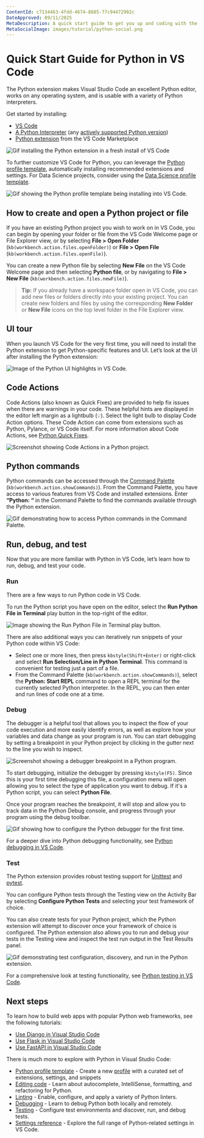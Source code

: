 ```yaml
---
ContentId: c7134463-4fdd-4674-8685-77c94472902c
DateApproved: 09/11/2025
MetaDescription: A quick start guide to get you up and coding with the Python extension in Visual Studio Code.
MetaSocialImage: images/tutorial/python-social.png
---
```

# Quick Start Guide for Python in VS Code

The Python extension makes Visual Studio Code an excellent Python editor, works on any operating system, and is usable with a variety of Python interpreters.

Get started by installing:

- [VS Code](https://code.visualstudio.com/)
- [A Python Interpreter](/docs/python/python-tutorial.md#_install-a-python-interpreter) (any [actively supported Python version](https://devguide.python.org/versions/))
- [Python extension](https://marketplace.visualstudio.com/items?itemName=ms-python.python) from the VS Code Marketplace

![Gif installing the Python extension in a fresh install of VS Code](images/quick-start/qs-python-ext-install.gif)

To further customize VS Code for Python, you can leverage the [Python profile template](/docs/configure/profiles.md#python-profile-template), automatically installing recommended extensions and settings. For Data Science projects, consider using the [Data Science profile template](/docs/configure/profiles.md#data-science-profile-template).

![Gif showing the Python profile template being installing into VS Code.](images/quick-start/python-profile-create.gif)

## How to create and open a Python project or file

If you have an existing Python project you wish to work on in VS Code, you can begin by opening your folder or file from the VS Code Welcome page or File Explorer view, or by selecting **File > Open Folder** (`kb(workbench.action.files.openFolder)`) or **File > Open File** (`kb(workbench.action.files.openFile)`).

You can create a new Python file by selecting **New File** on the VS Code Welcome page and then selecting **Python file**, or by navigating to **File > New File** (`kb(workbench.action.files.newFile)`).

> **Tip:** If you already have a workspace folder open in VS Code, you can add new files or folders directly into your existing project. You can create new folders and files by using the corresponding **New Folder** or **New File** icons on the top level folder in the File Explorer view.

## UI tour

When you launch VS Code for the very first time, you will need to install the Python extension to get Python-specific features and UI. Let’s look at the UI after installing the Python extension:

![Image of the Python UI highlights in VS Code.](images/quick-start/ui-tour.png)

## Code Actions

Code Actions (also known as Quick Fixes) are provided to help fix issues when there are warnings in your code. These helpful hints are displayed in the editor left margin as a lightbulb (💡). Select the light bulb to display Code Action options. These Code Action can come from extensions such as Python, Pylance, or VS Code itself. For more information about Code Actions, see [Python Quick Fixes](/docs/python/editing.md#quick-fixes).

![Screenshot showing Code Actions in a Python project.](images/editing/quickFix.png)

## Python commands

Python commands can be accessed through the [Command Palette](/docs/getstarted/userinterface.md#command-palette) (`kb(workbench.action.showCommands)`). From the Command Palette, you have access to various features from VS Code and installed extensions. Enter **“Python: “** in the Command Palette to find the commands available through the Python extension.

![Gif demonstrating how to access Python commands in the Command Palette.](images/quick-start/cmd-plt-v2.gif)

## Run, debug, and test

Now that you are more familiar with Python in VS Code, let’s learn how to run, debug, and test your code.

### Run

There are a few ways to run Python code in VS Code.

To run the Python script you have open on the editor, select the **Run Python File in Terminal** play button in the top-right of the editor.

![Image showing the Run Python File in Terminal play button.](images/tutorial/run-python-file-in-terminal-button.png)

There are also additional ways you can iteratively run snippets of your Python code within VS Code:

- Select one or more lines, then press `kbstyle(Shift+Enter)` or right-click and select **Run Selection/Line in Python Terminal**. This command is convenient for testing just a part of a file.
- From the Command Palette (`kb(workbench.action.showCommands)`), select the **Python: Start REPL** command to open a REPL terminal for the currently selected Python interpreter. In the REPL, you can then enter and run lines of code one at a time.

### Debug

The debugger is a helpful tool that allows you to inspect the flow of your code execution and more easily identify errors, as well as explore how your variables and data change as your program is run. You can start debugging by setting a breakpoint in your Python project by clicking in the gutter next to the line you wish to inspect.

![Screenshot showing a debugger breakpoint in a Python program.](images/quick-start/breakpoint.png)

To start debugging, initialize the debugger by pressing `kbstyle(F5)`. Since this is your first time debugging this file, a configuration menu will open allowing you to select the type of application you want to debug. If it's a Python script, you can select **Python File**.

Once your program reaches the breakpoint, it will stop and allow you to track data in the Python Debug console, and progress through your program using the debug toolbar.

![Gif showing how to configure the Python debugger for the first time.](images/quick-start/qs-debug-v2.gif)

For a deeper dive into Python debugging functionality, see [Python debugging in VS Code](/docs/python/debugging.md).

### Test

The Python extension provides robust testing support for [Unittest](https://docs.python.org/3.3/library/unittest.html) and [pytest](https://pytest.org/en/7.4.x/).

You can configure Python tests through the Testing view on the Activity Bar by selecting **Configure Python Tests** and selecting your test framework of choice.

You can also create tests for your Python project, which the Python extension will attempt to discover once your framework of choice is configured. The Python extension also allows you to run and debug your tests in the Testing view and inspect the test run output in the Test Results panel.

![Gif demonstrating test configuration, discovery, and run in the Python extension.](images/quick-start/qs-testing.gif)

For a comprehensive look at testing functionality, see [Python testing in VS Code](/docs/python/testing.md).

## Next steps

To learn how to build web apps with popular Python web frameworks, see the following tutorials:

- [Use Django in Visual Studio Code](/docs/python/tutorial-django.md)
- [Use Flask in Visual Studio Code](/docs/python/tutorial-flask.md)
- [Use FastAPI in Visual Studio Code](/docs/python/tutorial-fastapi.md)

There is much more to explore with Python in Visual Studio Code:

- [Python profile template](/docs/configure/profiles.md#python-profile-template) - Create a new [profile](/docs/configure/profiles) with a curated set of extensions, settings, and snippets
- [Editing code](/docs/python/editing.md) - Learn about autocomplete, IntelliSense, formatting, and refactoring for Python.
- [Linting](/docs/python/linting.md) - Enable, configure, and apply a variety of Python linters.
- [Debugging](/docs/python/debugging.md) - Learn to debug Python both locally and remotely.
- [Testing](/docs/python/testing.md) - Configure test environments and discover, run, and debug tests.
- [Settings reference](/docs/python/settings-reference.md) - Explore the full range of Python-related settings in VS Code.
